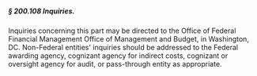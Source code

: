 ##### § 200.108 Inquiries. #####

Inquiries concerning this part may be directed to the Office of Federal Financial Management Office of Management and Budget, in Washington, DC. Non-Federal entities' inquiries should be addressed to the Federal awarding agency, cognizant agency for indirect costs, cognizant or oversight agency for audit, or pass-through entity as appropriate.